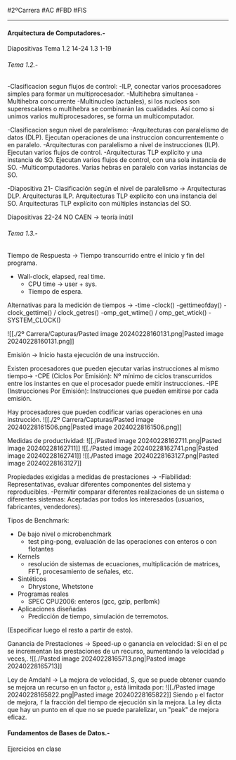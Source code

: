 #2ºCarrera #AC  #FBD #FIS 

---

#### Arquitectura de Computadores.-

Diapositivas Tema 1.2 14-24 1.3 1-19

###### Tema 1.2.-
-Clasificacion segun flujos de control:
   -ILP, conectar varios procesadores simples para formar un multiprocesador.
   -Multihebra simultanea
   -Multihebra concurrente
   -Multinucleo (actuales), si los nucleos son superescalares o multihebra se combinarán las cualidades. Así como si unimos varios multiprocesadores, se forma un multicomputador.
   
  -Clasificacion segun nivel de paralelismo:
   -Arquitecturas con paralelismo de datos (DLP). Ejecutan operaciones de una instruccion concurrentemente o en paralelo.
   -Arquitecturas con paralelismo a nivel de instrucciones (ILP). Ejecutan varios flujos de control.
   -Arquitecturas TLP explícito y una instancia de SO. Ejecutan varios flujos de control, con una sola instancia de SO.
   -Multicomputadores. Varias hebras en paralelo con varias instancias de SO.



-Diapositiva 21-
Clasificación según el nivel de paralelismo ->
Arquitecturas DLP.
Arquitecturas ILP.
Arquitecturas TLP explícito con una instancia del SO.
Arquitecturas TLP explícito con múltiples instancias del SO.

Diapositivas 22-24 NO CAEN -> teoría inútil

###### Tema 1.3.-

Tiempo de Respuesta -> Tiempo transcurrido entre el inicio y fin del programa.
- Wall-clock, elapsed, real time.
	- CPU time -> user + sys.
	- Tiempo de espera.

Alternativas para la medición de tiempos ->
-time
-clock()
-gettimeofday()
-clock_gettime() / clock_getres()
-omp_get_wtime() / omp_get_wtick()
-SYSTEM_CLOCK()

![[./2º Carrera/Capturas/Pasted image 20240228160131.png|Pasted image 20240228160131.png]]

Emisión -> Inicio hasta ejecución de una instrucción.


Existen procesadores que pueden ejecutar varias instrucciones al mismo tiempo->
-CPE (Ciclos Por Emisión): Nº mínimo de ciclos transcurridos entre los instantes en que el procesador puede emitir instrucciones.
-IPE (Instrucciones Por Emisión): Instrucciones que pueden emitirse por cada emisión.

Hay procesadores que pueden codificar varias operaciones en una instrucción.
![[./2º Carrera/Capturas/Pasted image 20240228161506.png|Pasted image 20240228161506.png]]

Medidas de productividad:
![[./Pasted image 20240228162711.png|Pasted image 20240228162711]]
![[./Pasted image 20240228162741.png|Pasted image 20240228162741]]
![[./Pasted image 20240228163127.png|Pasted image 20240228163127]]

Propiedades exigidas a medidas de prestaciones ->
-Fiabilidad: Representativas, evaluar diferentes componentes del sistema y reproducibles.
-Permitir comparar diferentes realizaciones de un sistema o diferentes sistemas: Aceptadas por todos los interesados (usuarios, fabricantes, vendedores).

Tipos de Benchmark:
- De bajo nivel o microbenchmark
	- test ping-pong, evaluación de las operaciones con enteros o con flotantes
- Kernels
	- resolución de sistemas de ecuaciones, multiplicación de matrices, FFT, procesamiento de señales, etc.
- Sintéticos
	- Dhrystone, Whetstone
- Programas reales 
	- SPEC CPU2006: enteros (gcc, gzip, perlbmk)
- Aplicaciones diseñadas
	- Predicción de tiempo, simulación de terremotos.

(Especificar luego el resto a partir de esto).

Ganancia de Prestaciones ->
Speed-up o ganancia en velocidad: Si en el pc se incrementan las prestaciones de un recurso, aumentando la velocidad  `p` veces,.
![[./Pasted image 20240228165713.png|Pasted image 20240228165713]]

Ley de Amdahl -> La mejora de velocidad, S, que se puede obtener cuando se mejora un recurso en un factor `p`, está limitada por:
![[./Pasted image 20240228165822.png|Pasted image 20240228165822]]
Siendo `p` el factor de mejora, `f` la fracción del tiempo de ejecución sin la mejora.
La ley dicta que hay un punto en el que no se puede paralelizar, un "peak" de mejora eficaz.



#### Fundamentos de Bases de Datos.-

Ejercicios en clase
